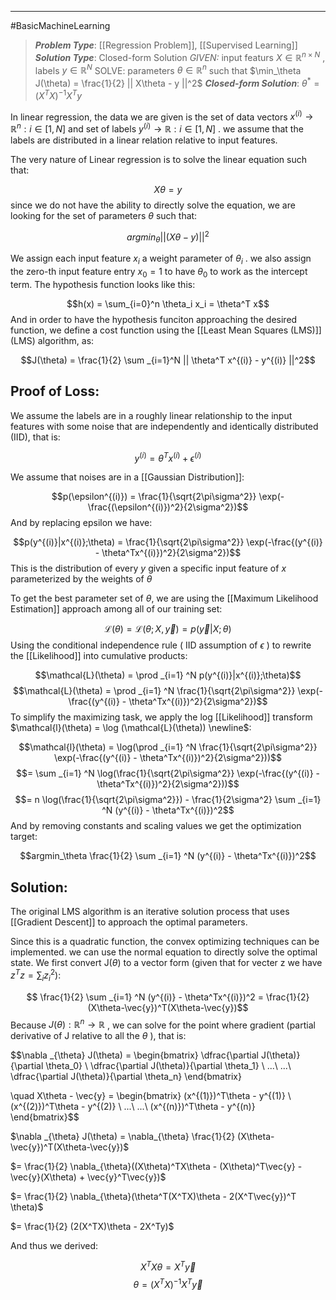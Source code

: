 ----
#BasicMachineLearning

> ***Problem Type***: [[Regression Problem]], [[Supervised Learning]]
> ***Solution Type***:  Closed-form Solution
> *GIVEN:* input featurs $X \in \mathbb{R}^{n \times N}$ , labels $y \in \mathbb{R}^N$ 
> SOLVE: parameters $\theta \in \mathbb{R}^{n}$ such that $\min_\theta J(\theta) = \frac{1}{2} || X\theta - y ||^2$ 
> ***Closed-form Solution***: $\theta^* = (X^TX)^{-1}X^Ty$ 

In linear regression, the data we are given is the set of data vectors $x^{(i)} \rightarrow \mathbb{R}^n : i \in [1,N]$ and set of labels $y^{(i)} \rightarrow \mathbb{R} : i \in [1,N]$ . we assume that the labels are distributed in a linear relation relative to input features.

The very nature of Linear regression is to solve the linear equation such that:

$$X\theta = y$$
since we do not have the ability to directly solve the equation, we are looking for the set of parameters $\theta$ such that:

$$argmin_\theta ||(X\theta - y)||^2$$

We assign each input feature $x_i$ a weight parameter of $\theta_i$ . we also assign the zero-th input feature entry $x_0 = 1$ to have $\theta_0$ to work as the intercept term. The hypothesis function looks like this:

$$h(x) = \sum_{i=0}^n \theta_i x_i = \theta^T x$$
And in order to have the hypothesis funciton approaching the desired function, we define a cost function using the [[Least Mean Squares (LMS)]] (LMS) algorithm, as:

$$J(\theta) = \frac{1}{2} \sum _{i=1}^N || \theta^T x^{(i)} - y^{(i)} ||^2$$


Proof of Loss:
---

We assume the labels are in a roughly linear relationship to the input features with some noise that are independently and identically distributed (IID), that is:

$$y^{(i)} = \theta^T x^{(i)} + \epsilon^{(i)}$$

We assume that noises are in a [[Gaussian Distribution]]:

$$p(\epsilon^{(i)}) = \frac{1}{\sqrt{2\pi\sigma^2}} \exp(-\frac{(\epsilon^{(i)})^2}{2\sigma^2})$$
And by replacing epsilon we have:

$$p(y^{(i)}|x^{(i)};\theta) = \frac{1}{\sqrt{2\pi\sigma^2}} \exp(-\frac{(y^{(i)} - \theta^Tx^{(i)})^2}{2\sigma^2})$$
This is the distribution of every $y$ given a specific input feature of $x$ parameterized by the weights of $\theta$

To get the best parameter set of $\theta$, we are using the [[Maximum Likelihood Estimation]] approach among all of our training set:

$$\mathcal{L}(\theta) = \mathcal{L}(\theta;X,\vec{y}) = p(\vec{y}|X;\theta)$$
Using the conditional independence rule ( IID assumption of $\epsilon$ ) to rewrite the [[Likelihood]] into cumulative products:

$$\mathcal{L}(\theta) = \prod _{i=1} ^N p(y^{(i)}|x^{(i)};\theta)$$
$$\mathcal{L}(\theta) = \prod _{i=1} ^N \frac{1}{\sqrt{2\pi\sigma^2}} \exp(-\frac{(y^{(i)} - \theta^Tx^{(i)})^2}{2\sigma^2})$$
To simplify the maximizing task, we apply the log [[Likelihood]] transform $\mathcal{l}(\theta) = \log (\mathcal{L}(\theta)) \newline$:

$$\mathcal{l}(\theta) = \log(\prod _{i=1} ^N \frac{1}{\sqrt{2\pi\sigma^2}} \exp(-\frac{(y^{(i)} - \theta^Tx^{(i)})^2}{2\sigma^2}))$$
$$= \sum _{i=1} ^N \log(\frac{1}{\sqrt{2\pi\sigma^2}} \exp(-\frac{(y^{(i)} - \theta^Tx^{(i)})^2}{2\sigma^2}))$$
$$= n \log(\frac{1}{\sqrt{2\pi\sigma^2}}) - \frac{1}{2\sigma^2} \sum _{i=1} ^N (y^{(i)} - \theta^Tx^{(i)})^2$$
And by removing constants and scaling values we get the optimization target:

$$argmin_\theta \frac{1}{2} \sum _{i=1} ^N (y^{(i)} - \theta^Tx^{(i)})^2$$

Solution:
----
 The original LMS algorithm is an iterative solution process that uses [[Gradient Descent]] to approach the optimal parameters. 
 
  Since this is a quadratic function, the convex optimizing techniques can be implemented. we can use the normal equation to directly solve the optimal state. We first convert J($\theta$) to a vector form (given that for vecter z we have $z^Tz = \sum _{i}z_{i}^2$):

$$ \frac{1}{2} \sum _{i=1} ^N (y^{(i)} - \theta^Tx^{(i)})^2 = \frac{1}{2} (X\theta-\vec{y})^T(X\theta-\vec{y})$$
Because $J(\theta) : \mathbb{R}^n \rightarrow \mathbb{R}$ , we can solve for the point where gradient (partial derivative of J relative to all the $\theta$ ), that is: 

$$\nabla _{\theta} J(\theta) = \begin{bmatrix}
\dfrac{\partial J(\theta)}{\partial \theta_0} \\
\dfrac{\partial J(\theta)}{\partial \theta_1} \\
...\\
...\\
\dfrac{\partial J(\theta)}{\partial \theta_n} 
\end{bmatrix}

\quad X\theta - \vec{y} =  \begin{bmatrix}
(x^{(1)})^T\theta - y^{(1)} \\
(x^{(2)})^T\theta - y^{(2)}  \\
...\\
...\\
(x^{(n)})^T\theta - y^{(n)}  
\end{bmatrix}$$

$\nabla _{\theta} J(\theta) = \nabla_{\theta} \frac{1}{2} (X\theta-\vec{y})^T(X\theta-\vec{y})$ 

$= \frac{1}{2} \nabla_{\theta}((X\theta)^TX\theta - (X\theta)^T\vec{y} - \vec{y}(X\theta) + \vec{y}^T\vec{y})$ 

$= \frac{1}{2} \nabla_{\theta}(\theta^T(X^TX)\theta - 2(X^T\vec{y})^T \theta)$ 

$= \frac{1}{2} (2(X^TX)\theta - 2X^Ty)$

And thus we derived:

$$X^TX\theta = X^T\vec{y}$$
$$\theta = (X^TX)^{-1}X^T\vec{y}$$
